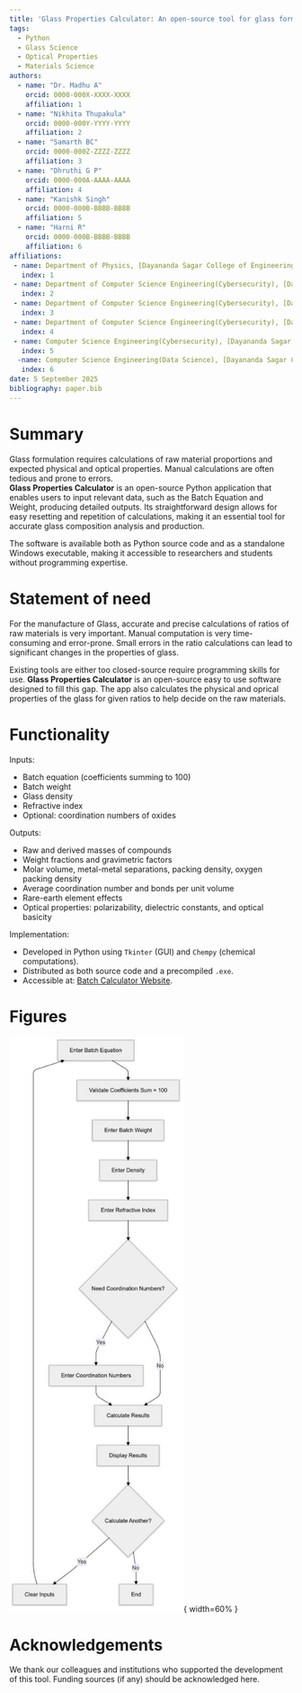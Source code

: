 ```yaml
---
title: 'Glass Properties Calculator: An open-source tool for glass formulation and property estimation'
tags:
  - Python
  - Glass Science
  - Optical Properties
  - Materials Science
authors:
  - name: "Dr. Madhu A"
    orcid: 0000-000X-XXXX-XXXX
    affiliation: 1
  - name: "Nikhita Thupakula"
    orcid: 0000-000Y-YYYY-YYYY
    affiliation: 2
  - name: "Samarth BC"
    orcid: 0000-000Z-ZZZZ-ZZZZ
    affiliation: 3
  - name: "Dhruthi G P"
    orcid: 0000-000A-AAAA-AAAA
    affiliation: 4
  - name: "Kanishk Singh"
    orcid: 0000-000B-BBBB-BBBB
    affiliation: 5
  - name: "Harni R"
    orcid: 0000-000B-BBBB-BBBB
    affiliation: 6
affiliations:
 - name: Department of Physics, [Dayananda Sagar College of Engineering], Bangalore, India
   index: 1
 - name: Department of Computer Science Engineering(Cybersecurity), [Dayananda Sagar College of Engineering], Bangalore, India
   index: 2
 - name: Department of Computer Science Engineering(Cybersecurity), [Dayananda Sagar College of Engineering], Bangalore, India
   index: 3
 - name: Department of Computer Science Engineering(Cybersecurity), [Dayananda Sagar College of Engineering], Bangalore, India
   index: 4
 - name: Computer Science Engineering(Cybersecurity), [Dayananda Sagar College of Engineering], Bangalore, India
   index: 5
  -name: Computer Science Engineering(Data Science), [Dayananda Sagar College of Engineering], Bangalore, India
   index: 6
date: 5 September 2025
bibliography: paper.bib
---
```


# Summary

Glass formulation requires calculations of raw material proportions and expected physical and optical properties. Manual calculations are often tedious and prone to errors.  
**Glass Properties Calculator** is an open-source Python application that enables users to input relevant data, such as the Batch Equation and Weight, producing detailed outputs. Its straightforward design allows for easy resetting and repetition of calculations, making it an essential tool for accurate glass composition analysis and production. 

The software is available both as Python source code and as a standalone Windows executable, making it accessible to researchers and students without programming expertise.

# Statement of need
For the manufacture of Glass, accurate and precise calculations of ratios of raw materials is very important. Manual computation is very time-consuming and error-prone. Small errors in the ratio calculations can lead to significant changes in the properties of glass.

Existing tools are either too closed-source require programming skills for use. **Glass Properties Calculator** is an open-source easy to use software designed to fill this gap. The app also calculates the physical and oprical properties of the glass for given ratios to help decide on the raw materials.

# Functionality

Inputs:
- Batch equation (coefficients summing to 100)  
- Batch weight  
- Glass density  
- Refractive index  
- Optional: coordination numbers of oxides  

Outputs:
- Raw and derived masses of compounds  
- Weight fractions and gravimetric factors  
- Molar volume, metal-metal separations, packing density, oxygen packing density  
- Average coordination number and bonds per unit volume  
- Rare-earth element effects  
- Optical properties: polarizability, dielectric constants, and optical basicity  

Implementation:
- Developed in Python using `Tkinter` (GUI) and `Chempy` (chemical computations).  
- Distributed as both source code and a precompiled `.exe`.  
- Accessible at: [Batch Calculator Website](https://batch-calculator.vercel.app/).  

# Figures

![Flow chart of the estimation procedure.\label{fig:flowchart}](flowchart.jpg){ width=60% }

# Acknowledgements

We thank our colleagues and institutions who supported the development of this tool. Funding sources (if any) should be acknowledged here.
